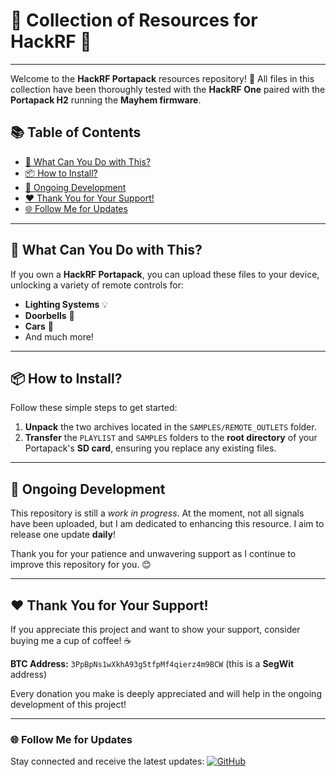 # 🌟 Collection of Resources for HackRF 🌟
-----
Welcome to the **HackRF Portapack** resources repository! 🎉
All files in this collection have been thoroughly tested with the **HackRF One** paired with the **Portapack H2** running the **Mayhem firmware**.

## 📚 Table of Contents
- [🚀 What Can You Do with This?](#-what-can-you-do-with-this)
- [📦 How to Install?](#-how-to-install)
- [🔄 Ongoing Development](#-ongoing-development)
- [❤️ Thank You for Your Support!](#-thank-you-for-your-support)
- [🌐 Follow Me for Updates](#-follow-me-for-updates)

-----

## 🚀 What Can You Do with This?
If you own a **HackRF Portapack**, you can upload these files to your device, unlocking a variety of remote controls for:
- **Lighting Systems** 💡
- **Doorbells** 🚪
- **Cars** 🚗
- And much more!

-----

## 📦 How to Install?
Follow these simple steps to get started:

1. **Unpack** the two archives located in the `SAMPLES/REMOTE_OUTLETS` folder.
2. **Transfer** the `PLAYLIST` and `SAMPLES` folders to the **root directory** of your Portapack's **SD card**, ensuring you replace any existing files.

-----

## 🔄 Ongoing Development
This repository is still a *work in progress*. At the moment, not all signals have been uploaded, but I am dedicated to enhancing this resource. I aim to release one update **daily**! 

Thank you for your patience and unwavering support as I continue to improve this repository for you. 😊

-----

## ❤️ Thank You for Your Support!
If you appreciate this project and want to show your support, consider buying me a cup of coffee! ☕ 

**BTC Address:** `3PpBpNs1wXkhA93g5tfpMf4qierz4m9BCW` (this is a **SegWit** address)

Every donation you make is deeply appreciated and will help in the ongoing development of this project!

---

### 🌐 Follow Me for Updates
Stay connected and receive the latest updates:
[![GitHub](https://img.shields.io/badge/GitHub-W0rthlessS0ul-181717?style=flat&logo=github&logoColor=white)](https://github.com/W0rthlessS0ul)
